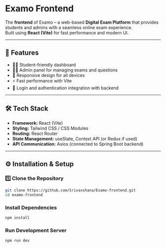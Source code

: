 # Examo Frontend  

The **frontend** of Examo – a web-based **Digital Exam Platform** that provides students and admins with a seamless online exam experience.  
Built using **React (Vite)** for fast performance and modern UI.  

---

## 🚀 Features
- 🧑‍🎓 Student-friendly dashboard  
- 👩‍🏫 Admin panel for managing exams and questions  
- 📱 Responsive design for all devices  
- ⚡ Fast performance with Vite  
- 🔐 Login and authentication integration with backend  

---

## 🛠️ Tech Stack
- **Framework:** React (Vite)  
- **Styling:** Tailwind CSS / CSS Modules  
- **Routing:** React Router  
- **State Management:** useState, Context API (or Redux if used)  
- **API Communication:** Axios (connected to Spring Boot backend)  

---

## ⚙️ Installation & Setup

### 1️⃣ Clone the Repository
```bash
git clone https://github.com/Srivaxshana/Examo-frontend.git
cd examo-frontend

```
### Install Dependencies
```bash
npm install
```
###  Run Development Server
```bash
npm run dev

